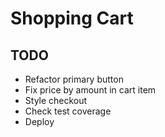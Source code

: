 # Shopping Cart

## TODO

- Refactor primary button
- Fix price by amount in cart item
- Style checkout
- Check test coverage
- Deploy
